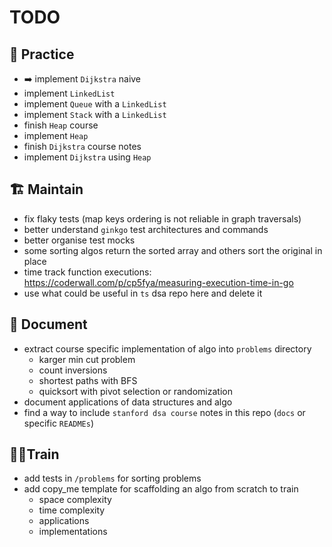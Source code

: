 # TODO

## 💪 Practice
- ➡️ implement `Dijkstra` naive
- implement `LinkedList`
- implement `Queue` with a `LinkedList`
- implement `Stack` with a `LinkedList`
- finish `Heap` course
- implement `Heap`
- finish `Dijkstra` course notes
- implement `Dijkstra` using `Heap`

## 🏗️ Maintain
- fix flaky tests (map keys ordering is not reliable in graph traversals)
- better understand `ginkgo` test architectures and commands
- better organise test mocks
- some sorting algos return the sorted array and others sort the original in place
- time track function executions: https://coderwall.com/p/cp5fya/measuring-execution-time-in-go
- use what could be useful in `ts` dsa repo here and delete it

## 📔 Document
- extract course specific implementation of algo into `problems` directory
    - karger min cut problem
    - count inversions
    - shortest paths with BFS
    - quicksort with pivot selection or randomization
- document applications of data structures and algo
- find a way to include `stanford dsa course` notes in this repo (`docs` or specific `READMEs`)

## 🧗‍♂️Train
- add tests in `/problems` for sorting problems
- add copy_me template for scaffolding an algo from scratch to train
    - space complexity
    - time complexity
    - applications
    - implementations
